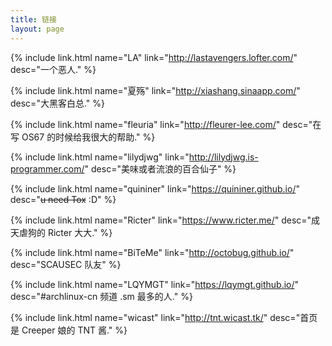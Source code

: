 ```yaml
---
title: 链接
layout: page
---
```


{% include link.html name="LA" link="http://lastavengers.lofter.com/" desc="一个恶人." %}

{% include link.html name="夏殇" link="http://xiashang.sinaapp.com/" desc="大黑客白总." %}

{% include link.html name="fleuria" link="http://fleurer-lee.com/" desc="在写 OS67 的时候给我很大的帮助." %}

{% include link.html name="lilydjwg" link="http://lilydjwg.is-programmer.com/" desc="美味或者流浪的百合仙子" %}

{% include link.html name="quininer" link="https://quininer.github.io/" desc="~~u need Tox~~ :D" %}

{% include link.html name="Ricter" link="https://www.ricter.me/" desc="成天虐狗的 Ricter 大大." %}

{% include link.html name="BiTeMe" link="http://octobug.github.io/" desc="SCAUSEC 队友" %}

{% include link.html name="LQYMGT" link="https://lqymgt.github.io/" desc="\#archlinux-cn 频道 .sm 最多的人." %}

{% include link.html name="wicast" link="http://tnt.wicast.tk/" desc="首页是 Creeper 娘的 TNT 酱." %}
